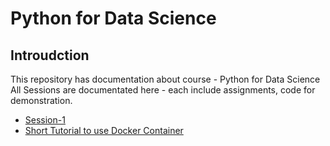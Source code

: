 # Python for Data Science

## Introudction

This repository has documentation about course - Python for Data Science
All Sessions are documentated here - each include assignments, code for demonstration. 


* [Session-1](session-1/README.md)
* [Short Tutorial to use Docker Container](docker-tutorial/README.md)



